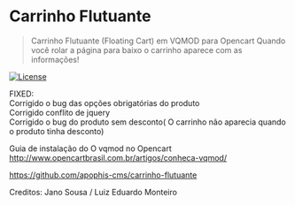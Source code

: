 # Carrinho Flutuante


> Carrinho Flutuante (Floating Cart) em VQMOD para Opencart
Quando você rolar a página para baixo o carrinho aparece com as informações!



[![License](https://img.shields.io/badge/License-GPLv3-blue.svg)](https://github.com/sincromaster/carrinho-flutuante/blob/master/LICENSE)

FIXED:<br>
Corrigido o bug das opções obrigatórias do produto<br>
Corrigido conflito de jquery<br>
Corrigido o bug do produto sem desconto( O carrinho não aparecia quando o produto tinha desconto)


Guia de instalação do O vqmod no Opencart
http://www.opencartbrasil.com.br/artigos/conheca-vqmod/

https://github.com/apophis-cms/carrinho-flutuante


Creditos: 
Jano Sousa / Luiz Eduardo Monteiro
